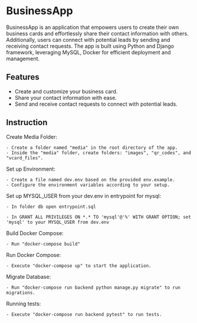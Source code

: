 # **BusinessApp**

BusinessApp is an application that empowers users to create their own business cards and effortlessly share their contact information with others. Additionally, users can connect with potential leads by sending and receiving contact requests. The app is built using Python and Django framework, leveraging MySQL, Docker for efficient deployment and management.
## Features

- Create and customize your business card.
- Share your contact information with ease.
- Send and receive contact requests to connect with potential leads.



## Instruction

Create Media Folder:

	- Create a folder named "media" in the root directory of the app.
	- Inside the "media" folder, create folders: "images", "qr_codes", and "vcard_files".	                                                                        
Set up Environment:

	- Create a file named dev.env based on the provided env.example.
	- Configure the environment variables according to your setup.

Set up MYSQL_USER from your dev.env in entrypoint for mysql:

    - In folder db open entrypoint.sql

    - In GRANT ALL PRIVILEGES ON *.* TO 'mysql'@'%' WITH GRANT OPTION; set 'mysql' to your MYSQL_USER from dev.env
Build Docker Compose:

	- Run "docker-compose build"
Run Docker Compose:

	- Execute "docker-compose up" to start the application.
Migrate Database:

	- Run "docker-compose run backend python manage.py migrate" to run migrations. 
Running tests:

    - Execute "docker-compose run backend pytest" to run tests.
